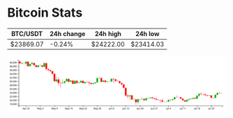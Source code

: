 # Bitcoin Stats

BTC/USDT|24h change|24h high|24h low|
|---|---|---|---|
|$23869.07|-0.24%|$24222.00|$23414.03|

<img src="./chart.svg">
